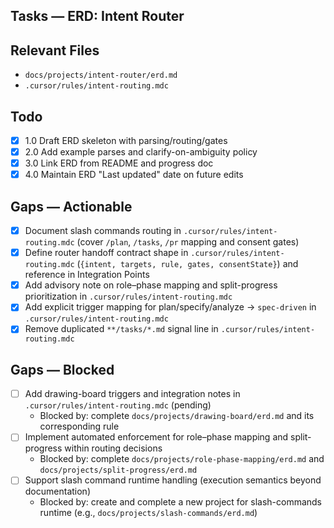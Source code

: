 ## Tasks — ERD: Intent Router

## Relevant Files

- `docs/projects/intent-router/erd.md`
- `.cursor/rules/intent-routing.mdc`

## Todo

- [x] 1.0 Draft ERD skeleton with parsing/routing/gates
- [x] 2.0 Add example parses and clarify-on-ambiguity policy
- [x] 3.0 Link ERD from README and progress doc
- [x] 4.0 Maintain ERD "Last updated" date on future edits

## Gaps — Actionable

- [x] Document slash commands routing in `.cursor/rules/intent-routing.mdc` (cover `/plan`, `/tasks`, `/pr` mapping and consent gates)
- [x] Define router handoff contract shape in `.cursor/rules/intent-routing.mdc` (`{intent, targets, rule, gates, consentState}`) and reference in Integration Points
- [x] Add advisory note on role–phase mapping and split-progress prioritization in `.cursor/rules/intent-routing.mdc`
- [x] Add explicit trigger mapping for plan/specify/analyze → `spec-driven` in `.cursor/rules/intent-routing.mdc`
- [x] Remove duplicated `**/tasks/*.md` signal line in `.cursor/rules/intent-routing.mdc`

## Gaps — Blocked

- [ ] Add drawing-board triggers and integration notes in `.cursor/rules/intent-routing.mdc` (pending)
  - Blocked by: complete `docs/projects/drawing-board/erd.md` and its corresponding rule
- [ ] Implement automated enforcement for role–phase mapping and split-progress within routing decisions
  - Blocked by: complete `docs/projects/role-phase-mapping/erd.md` and `docs/projects/split-progress/erd.md`
- [ ] Support slash command runtime handling (execution semantics beyond documentation)
  - Blocked by: create and complete a new project for slash-commands runtime (e.g., `docs/projects/slash-commands/erd.md`)
